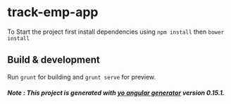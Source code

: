 # track-emp-app
To Start the project first install dependencies using 
`npm install`
then
`bower install`

## Build & development

Run `grunt` for building and `grunt serve` for preview.


##### Note : This project is generated with [yo angular generator](https://github.com/yeoman/generator-angular) version 0.15.1.


